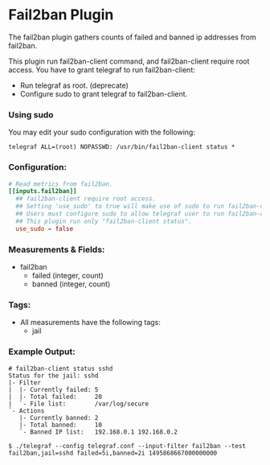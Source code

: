# Fail2ban Plugin

The fail2ban plugin gathers counts of failed and banned ip addresses from fail2ban.

This plugin run fail2ban-client command, and fail2ban-client require root access.
You have to grant telegraf to run fail2ban-client:

- Run telegraf as root. (deprecate)
- Configure sudo to grant telegraf to fail2ban-client.

### Using sudo

You may edit your sudo configuration with the following:

``` sudo
telegraf ALL=(root) NOPASSWD: /usr/bin/fail2ban-client status *
```

### Configuration:

``` toml
# Read metrics from fail2ban.
[[inputs.fail2ban]]
  ## fail2ban-client require root access.
  ## Setting 'use_sudo' to true will make use of sudo to run fail2ban-client.
  ## Users must configure sudo to allow telegraf user to run fail2ban-client with no password.
  ## This plugin run only "fail2ban-client status".
  use_sudo = false
```

### Measurements & Fields:

- fail2ban
  - failed (integer, count)
  - banned (integer, count)

### Tags:

- All measurements have the following tags:
  - jail
  
### Example Output:

```
# fail2ban-client status sshd
Status for the jail: sshd
|- Filter
|  |- Currently failed: 5
|  |- Total failed:     20
|  `- File list:        /var/log/secure
`- Actions
   |- Currently banned: 2
   |- Total banned:     10
   `- Banned IP list:   192.168.0.1 192.168.0.2
```

```
$ ./telegraf --config telegraf.conf --input-filter fail2ban --test
fail2ban,jail=sshd failed=5i,banned=2i 1495868667000000000
```

